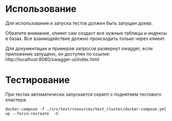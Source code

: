 # Использование
Для использования и запуска тестов должен быть запущен докер.

Обратите внимание, клиент сам создаст все нужные таблицы и индексы в базах.
Все взаимодействие должно происходить только через клиент.

Для документации и примеров запросов развернут swagger, если приложение запущено,
он доступен по ссылке: http://localhost:8080/swagger-ui/index.html

# Тестирование
При тестах автоматически запускается скрипт с поднятием тестового кластера:
```shell
docker-compose -f ./src/test/resources/test_cluster/docker-compose.yml up --force-recreate  -V
```
